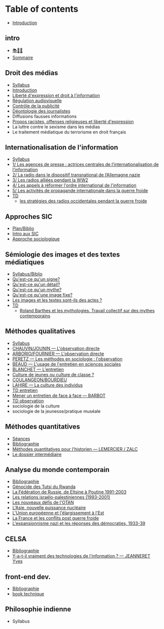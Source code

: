 # Table of contents

* [Introduction](README.md)

## intro

* [📚🧠💢](intro/undefined.md)
* [Sommaire](intro/sommaire.md)

## Droit des médias

* [Syllabus](droit-des-medias/syllabus.md)
* [Introduction](droit-des-medias/introduction.md)
* [Liberté d'expression et droit à l'information](droit-des-medias/liberte-dexpression-et-droit-a-linformation.md)
* [Régulation audiovisuelle](droit-des-medias/regulation-audiovisuelle.md)
* [Contrôle de la publicité](droit-des-medias/controle-de-la-publicite.md)
* [Déontologie des journalistes](droit-des-medias/deontologie-des-journalistes.md)
* Diffusions fausses informations
* [Propos racistes, offenses religieuses et liberté d'expression](droit-des-medias/propos-racistes-offenses-religieuses-et-liberte-dexpression.md)
* La luttre contre le sexisme dans les médias
* Le traitement médiatique du terrorisme en droit français

## Internationalisation de l'information

* [Syllabus](internationalisation-de-linformation/syllabus.md)
* [1/ Les agences de presse : actrices centrales de l’internationalisation de l’information](internationalisation-de-linformation/1-les-agences-de-presse-actrices-centrales-de-linternationalisation-de-linformation.md)
* [2/ La radio dans le dispositif transnational de l’Allemagne nazie](internationalisation-de-linformation/2-la-radio-dans-le-dispositif-transnational-de-lallemagne-nazie.md)
* [3/ Les radios alliées pendant la WW2](internationalisation-de-linformation/3-les-radios-alliees-pendant-la-ww2.md)
* [4/ Les appels à réformer l'ordre international de l'information](internationalisation-de-linformation/4-les-appels-a-reformer-lordre-international-de-linformation.md)
* [5/ Les activités de propagande internationale dans la guerre froide](internationalisation-de-linformation/5-les-activites-de-propagande-internationale-dans-la-guerre-froide.md)
* [TD](internationalisation-de-linformation/td/README.md)
  * [les stratégies des radios occidentales pendant la guerre froide](internationalisation-de-linformation/td/les-strategies-des-radios-occidentales-pendant-la-guerre-froide.md)

## Approches SIC

* [Plan/Biblio](approches-sic/plan-biblio.md)
* [Intro aux SIC](approches-sic/intro-aux-sic.md)
* [Approche sociologique](approches-sic/approche-sociologique.md)

## Sémiologie des images et des textes médiatiques

* [Syllabus/Biblio](semiologie-des-images-et-des-textes-mediatiques/syllabus-biblio.md)
* [Qu'est-ce qu'un signe?](semiologie-des-images-et-des-textes-mediatiques/quest-ce-quun-signe.md)
* [Qu'est-ce qu'un détail?](semiologie-des-images-et-des-textes-mediatiques/quest-ce-quun-detail.md)
* [Qu'est-ce qu'un mythe?](semiologie-des-images-et-des-textes-mediatiques/quest-ce-quun-mythe.md)
* [Qu'est-ce qu'une image fixe?](semiologie-des-images-et-des-textes-mediatiques/quest-ce-quune-image-fixe.md)
* [Les images et les textes sont-ils des actes ?](semiologie-des-images-et-des-textes-mediatiques/les-images-et-les-textes-sont-ils-des-actes.md)
* [TD](semiologie-des-images-et-des-textes-mediatiques/td/README.md)
  * [Roland Barthes et les mythologies. Travail collectif sur des mythes contemporains](semiologie-des-images-et-des-textes-mediatiques/td/roland-barthes-et-les-mythologies.-travail-collectif-sur-des-mythes-contemporains.md)

## Méthodes qualitatives

* [Syllabus](methodes-qualitatives/syllabus.md)
* [CHAUVIN/JOUNIN — L'observation directe](methodes-qualitatives/chauvin-jounin-lobservation-directe.md)
* [ARBORIO/FOURNIER — L'observation directe](methodes-qualitatives/arborio-fournier-lobservation-directe.md)
* [PERETZ — Les méthodes en sociologie : l'observation](methodes-qualitatives/peretz-les-methodes-en-sociologie-lobservation.md)
* [BEAUD — L'usage de l'entretien en sciences sociales](methodes-qualitatives/beaud-lusage-de-lentretien-en-sciences-sociales.md)
* [BLANCHET — L'entretien](methodes-qualitatives/blanchet-lentretien.md)
* [Culture de jeunes ou culture de classe ?](methodes-qualitatives/culture-de-jeunes-ou-culture-de-classe.md)
* [COULANGEON/BOURDIEU](methodes-qualitatives/coulangeon-bourdieu.md)
* [LAHIRE — La culture des individus](methodes-qualitatives/lahire-la-culture-des-individus.md)
* [TD entretien](methodes-qualitatives/td-entretien.md)
* [Mener un entretien de face à face — BARBOT](methodes-qualitatives/mener-un-entretien-de-face-a-face-barbot.md)
* [TD observation](methodes-qualitatives/td-observation.md)
* sociologie de la culture
* sociologie de la jeunesse/pratique muséale

## Méthodes quantitatives

* [Séances](methodes-quantitatives/seances.md)
* [Bibliographie](methodes-quantitatives/bibliographie.md)
* [Méthodes quantitatives pour l'historien — LEMERCIER / ZALC](methodes-quantitatives/methodes-quantitatives-pour-lhistorien-lemercier-zalc.md)
* [Le dossier intermédiaire](methodes-quantitatives/le-dossier-intermediaire.md)

## Analyse du monde contemporain

* [Bibliographie](analyse-du-monde-contemporain/bibliographie.md)
* [Génocide des Tutsi du Rwanda](analyse-du-monde-contemporain/genocide-des-tutsi-du-rwanda.md)
* [La Fédération de Russie, de Eltsine à Poutine 1991-2003](analyse-du-monde-contemporain/la-federation-de-russie-de-eltsine-a-poutine-1991-2003.md)
* [Les relations israélo-palestiniennes \(1993-2001\)](analyse-du-monde-contemporain/les-relations-israelo-palestiniennes-1993-2001.md)
* [Les nouveaux défis de l'OTAN](analyse-du-monde-contemporain/les-nouveaux-defis-de-lotan.md)
* [L'Asie, nouvelle puissance nucléaire](analyse-du-monde-contemporain/lasie-nouvelle-puissance-nucleaire.md)
* [L'Union européenne et l'élargissement à l'Est](analyse-du-monde-contemporain/lunion-europeenne-et-lelargissement-a-lest.md)
* [La France et les conflits post guerre froide](analyse-du-monde-contemporain/la-france-et-les-conflits-post-guerre-froide.md)
* [L'expansionnisme nazi et les réponses des démocraties, 1933-39](analyse-du-monde-contemporain/lexpansionnisme-nazi-et-les-reponses-des-democraties-1933-39.md)

## CELSA

* [Bibliographie](celsa/bibliographie.md)
* [Y-a-t-il vraiment des technologies de l'information ? — JEANNERET Yves](celsa/y-a-t-il-vraiment-des-technologies-de-linformation-jeanneret-yves.md)

## front-end dev.

* [Bibliographie](front-end-dev./bibliographie.md)
* [book technique](front-end-dev./book-technique.md)

## Philosophie indienne

* Syllabus

